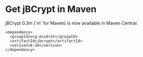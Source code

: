 # Get jBCrypt in Maven #

jBCrypt 0.3m ('m' for Maven) is now available in Maven Central.

```
<dependency>
  <groupId>org.mindrot</groupId>
  <artifactId>jbcrypt</artifactId>
  <version>0.3m</version>
</dependency>
```